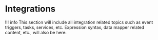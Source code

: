 # Integrations

!!! info
    This section will include all integration related topics such as event triggers, tasks, services, etc. Expression syntax, data mapper related content, etc., will also be here.
